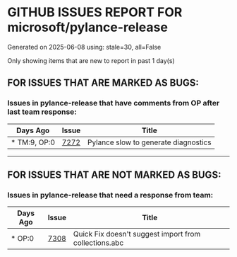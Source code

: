 
# GITHUB ISSUES REPORT FOR microsoft/pylance-release


Generated on 2025-06-08 using: stale=30, all=False


Only showing items that are new to report in past 1 day(s)


## FOR ISSUES THAT ARE MARKED AS BUGS:


### Issues in pylance-release that have comments from OP after last team response:

| Days Ago | Issue | Title |
| --- | --- | --- |
 | \* TM:9, OP:0  |[7272](https://github.com/microsoft/pylance-release/issues/7272 "Pylance slow to generate diagnostics")  |Pylance slow to generate diagnostics |

---

## FOR ISSUES THAT ARE NOT MARKED AS BUGS:


### Issues in pylance-release that need a response from team:

| Days Ago | Issue | Title |
| --- | --- | --- |
 | \* OP:0  |[7308](https://github.com/microsoft/pylance-release/issues/7308 "Quick Fix doesn't suggest import from collections.abc ")  |Quick Fix doesn't suggest import from collections.abc  |




















